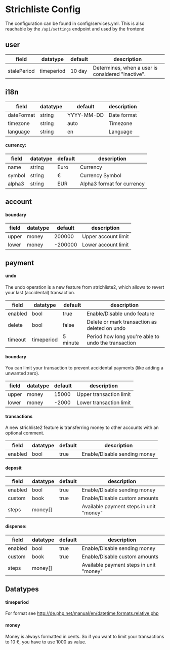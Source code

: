 # Strichliste Config

The configuration can be found in config/services.yml. This is also reachable by the `/api/settings` endpoint and used by the frontend
 

## user

| field       | datatype   | default | description                                       |
|-------------|------------|---------|---------------------------------------------------|
| stalePeriod | timeperiod | 10 day  | Determines, when a user is considered "inactive". |

## i18n

| field      | datatype | default    | description |
|------------|----------|------------|-------------|
| dateFormat | string   | YYYY-MM-DD | Date format |
| timezone   | string   | auto       | Timezone    |
| language   | string   | en         | Language    |


####  currency:

| field  | datatype | default | description                |
|--------|----------|---------|----------------------------|
| name   | string   | Euro    | Currency                   |
| symbol | string   | €       | Currency Symbol            |
| alpha3 | string   | EUR     | Alpha3 format for currency |

## account

#### boundary

| field | datatype | default | description         |
|-------|----------|---------|---------------------|
| upper | money    | 200000  | Upper account limit |
| lower | money    | -200000 | Lower account limit |

## payment

#### undo

The undo operation is a new feature from strichliste2, which allows to revert your last (accidental) transaction.

| field   | datatype   | default  | description                                         |
|---------|------------|----------|-----------------------------------------------------|
| enabled | bool       | true     | Enable/Disable undo feature                         |
| delete  | bool       | false    | Delete or mark transaction as deleted on undo       |
| timeout | timeperiod | 5 minute | Period how long you're able to undo the transaction |

####  boundary

You can limit your transaction to prevent accidental payments (like adding a unwanted zero). 

| field | datatype | default | description             |
|-------|----------|---------|-------------------------|
| upper | money    | 15000   | Upper transaction limit |
| lower | money    | -2000   | Lower transaction limit |

#### transactions

A new strichliste2 feature is transferring money to other accounts with an optional comment.

| field   | datatype | default | description                  |
|---------|----------|---------|------------------------------|
| enabled | bool     | true    | Enable/Disable sending money |

#### deposit

| field   | datatype | default | description                             |
|---------|----------|---------|-----------------------------------------|
| enabled | bool     | true    | Enable/Disable sending money            |
| custom  | book     | true    | Enable/Disable custom amounts           |
| steps   | money[]  |         | Available payment steps in unit "money" |

#### dispense:

| field   | datatype | default | description                             |
|---------|----------|---------|-----------------------------------------|
| enabled | bool     | true    | Enable/Disable sending money            |
| custom  | book     | true    | Enable/Disable custom amounts           |
| steps   | money[]  |         | Available payment steps in unit "money" |
        
## Datatypes

#### timeperiod

For format see http://de.php.net/manual/en/datetime.formats.relative.php

#### money

Money is always formatted in cents. So if you want to limit your transactions to 10 €, you have to use 1000 as value.
